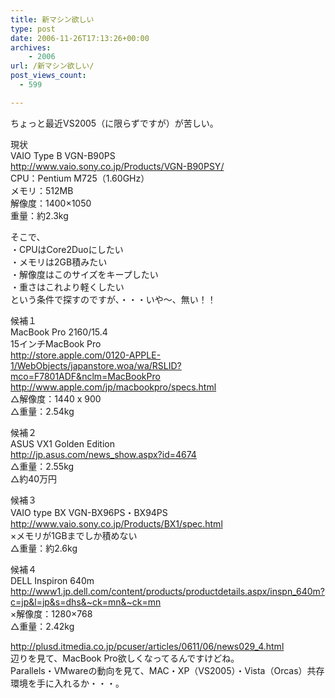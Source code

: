 ```yaml
---
title: 新マシン欲しい
type: post
date: 2006-11-26T17:13:26+00:00
archives:
    - 2006
url: /新マシン欲しい/
post_views_count:
  - 599

---
```

ちょっと最近VS2005（に限らずですが）が苦しい。 

現状  
VAIO Type B VGN-B90PS  
<http://www.vaio.sony.co.jp/Products/VGN-B90PSY/>  
CPU：Pentium M725（1.60GHz）  
メモリ：512MB  
解像度：1400&#215;1050  
重量：約2.3kg 

そこで、  
・CPUはCore2Duoにしたい  
・メモリは2GB積みたい  
・解像度はこのサイズをキープしたい  
・重さはこれより軽くしたい  
という条件で探すのですが、・・・いや～、無い！！ 

候補１  
MacBook Pro 2160/15.4  
15インチMacBook Pro  
<http://store.apple.com/0120-APPLE-1/WebObjects/japanstore.woa/wa/RSLID?mco=F7801ADF&nclm=MacBookPro>  
<http://www.apple.com/jp/macbookpro/specs.html>  
△解像度：1440 x 900  
△重量：2.54kg 

候補２  
ASUS VX1 Golden Edition  
<http://jp.asus.com/news_show.aspx?id=4674>  
△重量：2.55kg  
△約40万円 

候補３  
VAIO type BX VGN-BX96PS・BX94PS  
<http://www.vaio.sony.co.jp/Products/BX1/spec.html>  
×メモリが1GBまでしか積めない  
△重量：約2.6kg 

候補４  
DELL Inspiron 640m  
<http://www1.jp.dell.com/content/products/productdetails.aspx/inspn_640m?c=jp&l=jp&s=dhs&~ck=mn&~ck=mn>  
×解像度：1280×768  
△重量：2.42kg 

<http://plusd.itmedia.co.jp/pcuser/articles/0611/06/news029_4.html>  
辺りを見て、MacBook Pro欲しくなってるんですけどね。  
Parallels・VMwareの動向を見て、MAC・XP（VS2005）・Vista（Orcas）共存環境を手に入れるか・・・。